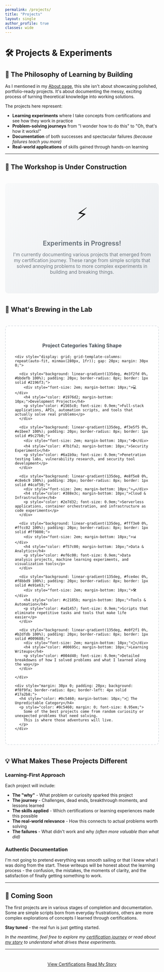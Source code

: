 ```yaml
---
permalink: /projects/
title: "Projects"
layout: single
author_profile: true
classes: wide
---
```


# 🛠️ Projects & Experiments

## 🎯 The Philosophy of Learning by Building

As I mentioned in my [About page](/about/), this site isn't about showcasing polished, portfolio-ready projects. It's about documenting the messy, exciting process of turning theoretical knowledge into working solutions.

The projects here represent:

- **Learning experiments** where I take concepts from certifications and see how they work in practice
- **Problem-solving journeys** from "I wonder how to do this" to "Oh, that's how it works!"
- **Documentation** of both successes and spectacular failures *(because failures teach you more)*
- **Real-world applications** of skills gained through hands-on learning

---

## 🚧 The Workshop is Under Construction

<div style="text-align: center; padding: 60px 20px; background: linear-gradient(135deg, #f8f9fa 0%, #e9ecef 100%); border-radius: 10px; margin: 40px 0;">
  <div style="font-size: 4em; margin-bottom: 20px;">⚡</div>
  <h2 style="color: #6c757d; margin-bottom: 15px;">Experiments in Progress!</h2>
  <p style="color: #6c757d; font-size: 1.1em; max-width: 600px; margin: 0 auto;">
    I'm currently documenting various projects that emerged from my certification journey. These range from simple scripts that solved annoying problems to more complex experiments in building and breaking things.
  </p>
</div>

## 🧪 What's Brewing in the Lab

<div style="margin: 40px 0;">
  <div style="background: white; border: 2px dashed #dee2e6; border-radius: 10px; padding: 30px;">
    <h3 style="color: #495057; margin-bottom: 20px; text-align: center;">Project Categories Taking Shape</h3>
    
    <div style="display: grid; grid-template-columns: repeat(auto-fit, minmax(280px, 1fr)); gap: 20px; margin: 30px 0;">
      
      <div style="background: linear-gradient(135deg, #e3f2fd 0%, #bbdefb 100%); padding: 20px; border-radius: 8px; border: 1px solid #2196f3;">
        <div style="font-size: 2em; margin-bottom: 10px;">💻</div>
        <h4 style="color: #1976d2; margin-bottom: 10px;">Development Projects</h4>
        <p style="color: #1565c0; font-size: 0.9em;">Full-stack applications, APIs, automation scripts, and tools that actually solve real problems</p>
      </div>
      
      <div style="background: linear-gradient(135deg, #f3e5f5 0%, #e1bee7 100%); padding: 20px; border-radius: 8px; border: 1px solid #9c27b0;">
        <div style="font-size: 2em; margin-bottom: 10px;">🔒</div>
        <h4 style="color: #7b1fa2; margin-bottom: 10px;">Security Experiments</h4>
        <p style="color: #6a1b9a; font-size: 0.9em;">Penetration testing labs, vulnerability research, and security tool development</p>
      </div>
      
      <div style="background: linear-gradient(135deg, #e8f5e8 0%, #c8e6c9 100%); padding: 20px; border-radius: 8px; border: 1px solid #4caf50;">
        <div style="font-size: 2em; margin-bottom: 10px;">☁️</div>
        <h4 style="color: #388e3c; margin-bottom: 10px;">Cloud & Infrastructure</h4>
        <p style="color: #2e7d32; font-size: 0.9em;">Serverless applications, container orchestration, and infrastructure as code experiments</p>
      </div>
      
      <div style="background: linear-gradient(135deg, #fff3e0 0%, #ffcc02 100%); padding: 20px; border-radius: 8px; border: 1px solid #ff9800;">
        <div style="font-size: 2em; margin-bottom: 10px;">📊</div>
        <h4 style="color: #f57c00; margin-bottom: 10px;">Data & Analytics</h4>
        <p style="color: #ef6c00; font-size: 0.9em;">Data analysis projects, machine learning experiments, and visualization tools</p>
      </div>
      
      <div style="background: linear-gradient(135deg, #fce4ec 0%, #f8bbd9 100%); padding: 20px; border-radius: 8px; border: 1px solid #e91e63;">
        <div style="font-size: 2em; margin-bottom: 10px;">🛠️</div>
        <h4 style="color: #c2185b; margin-bottom: 10px;">Tools & Automation</h4>
        <p style="color: #ad1457; font-size: 0.9em;">Scripts that eliminate repetitive tasks and tools that make life easier</p>
      </div>
      
      <div style="background: linear-gradient(135deg, #e0f2f1 0%, #b2dfdb 100%); padding: 20px; border-radius: 8px; border: 1px solid #009688;">
        <div style="font-size: 2em; margin-bottom: 10px;">📝</div>
        <h4 style="color: #00695c; margin-bottom: 10px;">Learning Writeups</h4>
        <p style="color: #004d40; font-size: 0.9em;">Detailed breakdowns of how I solved problems and what I learned along the way</p>
      </div>
      
    </div>
    
    <div style="margin: 30px 0; padding: 20px; background: #f8f9fa; border-radius: 8px; border-left: 4px solid #17a2b8;">
      <h4 style="color: #0c5460; margin-bottom: 10px;">🎲 The Unpredictable Category</h4>
      <p style="color: #0c5460; margin: 0; font-size: 0.95em;">
        Some of the best projects come from random curiosity or unexpected problems that need solving. 
        This is where those adventures will live.
      </p>
    </div>
  </div>
</div>

## 💡 What Makes These Projects Different

### Learning-First Approach
Each project will include:
- **The "why"** - What problem or curiosity sparked this project
- **The journey** - Challenges, dead ends, breakthrough moments, and lessons learned
- **The skills applied** - Which certifications or learning experiences made this possible
- **The real-world relevance** - How this connects to actual problems worth solving
- **The failures** - What didn't work and why *(often more valuable than what did)*

### Authentic Documentation
I'm not going to pretend everything was smooth sailing or that I knew what I was doing from the start. These writeups will be honest about the learning process - the confusion, the mistakes, the moments of clarity, and the satisfaction of finally getting something to work.

---

## 🚀 Coming Soon

The first projects are in various stages of completion and documentation. Some are simple scripts born from everyday frustrations, others are more complex explorations of concepts I learned through certifications.

**Stay tuned** - the real fun is just getting started.

*In the meantime, feel free to explore my [certification journey](/certifications/) or read about [my story](/mystory/) to understand what drives these experiments.*

---

<div style="text-align: center; margin-top: 40px;">
  <a href="/certifications/" class="btn btn--primary">View Certifications</a>
  <a href="/mystory/" class="btn btn--outline">Read My Story</a>
</div>

